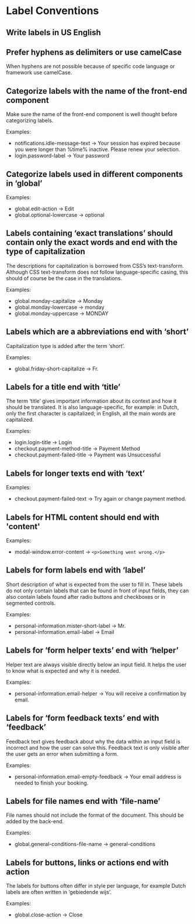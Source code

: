 # Label Conventions

## Write labels in US English

## Prefer hyphens as delimiters or use camelCase

When hyphens are not possible because of specific code language or framework use camelCase.

## Categorize labels with the name of the front-end component

Make sure the name of the front-end component is well thought before categorizing labels.

Examples:

- notifications.idle-message-text -> Your session has expired because you were longer than %time% inactive. Please renew your selection.
- login.password-label -> Your password

## Categorize labels used in different components in ‘global’

Examples:

- global.edit-action -> Edit
- global.optional-lowercase -> optional

## Labels containing ‘exact translations’ should contain only the exact words and end with the type of capitalization

The descriptions for capitalization is borrowed from CSS’s text-transform. Although CSS text-transform does not follow language-specific casing, this should of course be the case in the translations.

Examples:

- global.monday-capitalize -> Monday
- global.monday-lowercase -> monday
- global.monday-uppercase -> MONDAY

## Labels which are a abbreviations end with ‘short’

Capitalization type is added after the term ‘short’.

Examples:

- global.friday-short-capitalize -> Fr.

## Labels for a title end with ‘title’

The term ‘title’ gives important information about its context and how it should be translated. It is also language-specific, for example: in Dutch, only the first character is capitalized; in English, all the main words are capitalized.

Examples:

- login.login-title -> Login
- checkout.payment-method-title -> Payment Method
- checkout.payment-failed-title -> Payment was Unsuccessful

## Labels for longer texts end with ‘text’

Examples:

- checkout.payment-failed-text -> Try again or change payment method.

## Labels for HTML content should end with 'content'

Examples:

- modal-window.error-content -> `<p>Something went wrong.</p>`

## Labels for form labels end with ‘label’

Short description of what is expected from the user to fill in. These labels do not only contain labels that can be found in front of input fields, they can also contain labels found after radio buttons and checkboxes or in segmented controls.

Examples:

- personal-information.mister-short-label -> Mr.
- personal-information.email-label -> Email

## Labels for ‘form helper texts’ end with ‘helper’

Helper text are always visible directly below an input field. It helps the user to know what is expected and why it is needed.

Examples:

- personal-information.email-helper -> You will receive a confirmation by email.

## Labels for ‘form feedback texts’ end with ‘feedback’

Feedback text gives feedback about why the data within an input field is incorrect and how the user can solve this. Feedback text is only visible after the user gets an error when submitting a form.

Examples:

- personal-information.email-empty-feedback -> Your email address is needed to finish your booking.

## Labels for file names end with ‘file-name’

File names should not include the format of the document. This should be added by the back-end.

Examples:

- global.general-conditions-file-name -> general-conditions

## Labels for buttons, links or actions end with action

The labels for buttons often differ in style per language, for example Dutch labels are often written in ‘gebiedende wijs’.

Examples:

- global.close-action -> Close
